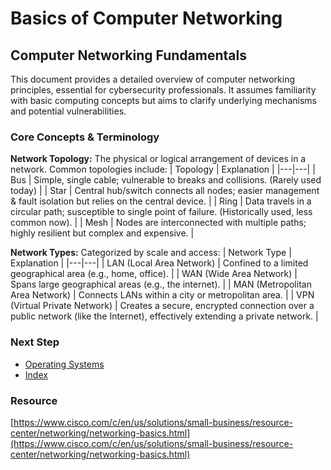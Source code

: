# Basics of Computer Networking

## Computer Networking Fundamentals
This document provides a detailed overview of computer networking principles, essential for cybersecurity professionals. It assumes familiarity with basic computing concepts but aims to clarify underlying mechanisms and potential vulnerabilities.

### Core Concepts & Terminology
**Network Topology:** The physical or logical arrangement of devices in a network. Common topologies include:
| Topology | Explanation |
|---|---|
| Bus | Simple, single cable; vulnerable to breaks and collisions. (Rarely used today) |
| Star | Central hub/switch connects all nodes; easier management & fault isolation but relies on the central device. |
| Ring | Data travels in a circular path; susceptible to single point of failure. (Historically used, less common now). |
| Mesh | Nodes are interconnected with multiple paths; highly resilient but complex and expensive. |

**Network Types:** Categorized by scale and access:
| Network Type | Explanation |
|---|---|
| LAN (Local Area Network) | Confined to a limited geographical area (e.g., home, office). |
| WAN (Wide Area Network) | Spans large geographical areas (e.g., the internet). |
| MAN (Metropolitan Area Network) | Connects LANs within a city or metropolitan area. |
| VPN (Virtual Private Network) | Creates a secure, encrypted connection over a public network (like the Internet), effectively extending a private network. |

### Next Step
- [Operating Systems](https://github.com/Sisu-Sus/CyberSec-RoadMap/blob/main/Operating_Systems/Operating_Systems.md)
- [Index](https://github.com/Sisu-Sus/CyberSec-RoadMap/blob/main/index.md)

### Resource
[https://www.cisco.com/c/en/us/solutions/small-business/resource-center/networking/networking-basics.html](https://www.cisco.com/c/en/us/solutions/small-business/resource-center/networking/networking-basics.html)
